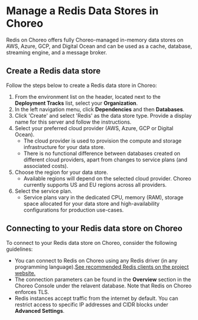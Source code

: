 # Manage a Redis Data Stores in Choreo

Redis on Choreo offers fully Choreo-managed in-memory data stores on AWS, Azure, GCP, and Digital Ocean and can be used as a cache, database, streaming engine, and a message broker.

## Create a Redis data store

Follow the steps below to create a Redis data store in Choreo: 

1. From the environment list on the header, located next to the **Deployment Tracks** list, select your **Organization**.
2. In the left navigation menu, click **Dependencies** and then **Databases**.
3. Click 'Create' and select 'Redis' as the data store type. Provide a display name for this server and follow the instructions.
4. Select your preferred cloud provider (AWS, Azure, GCP or Digital Ocean).
   - The cloud provider is used to provision the compute and storage infrastructure for your data store.
   - There is no functional difference between databases created on different cloud providers, apart from changes to service plans (and associated costs).
5. Choose the region for your data store.
   - Available regions will depend on the selected cloud provider. Choreo currently supports US and EU regions across all providers.
6. Select the service plan.
   - Service plans vary in the dedicated CPU, memory (RAM), storage space allocated for your data store and high-availability configurations for production use-cases.

## Connecting to your Redis data store on Choreo

To connect to your Redis data store on Choreo, consider the following guidelines:

- You can connect to Redis on Choreo using any Redis driver (in any programming language).[See recommended Redis clients on the project website.](https://redis.io/resources/clients/)
- The connection parameters can be found in the **Overview** section in the Choreo Console under the relavent database. Note that Redis on Choreo enforces TLS.
- Redis instances accept traffic from the internet by default. You can restrict access to specific IP addresses and CIDR blocks under **Advanced Settings**.
